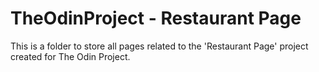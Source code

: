 # TheOdinProject - Restaurant Page
This is a folder to store all pages related to the 'Restaurant Page' project created for The Odin Project.
